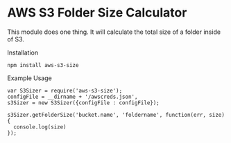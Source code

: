 # AWS S3 Folder Size Calculator
This module does one thing. It will calculate the total size of a folder inside of S3.

Installation

    npm install aws-s3-size

Example Usage

    var S3Sizer = require('aws-s3-size');
    configFile = __dirname + '/awscreds.json',
    s3Sizer = new S3Sizer({configFile : configFile});

    s3Sizer.getFolderSize('bucket.name', 'foldername', function(err, size) {
      console.log(size)
    });